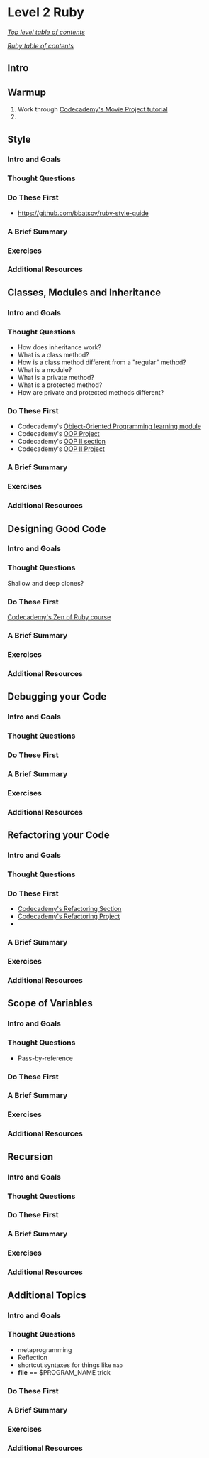 # Level 2 Ruby

*[Top level table of contents](/README.md)*

*[Ruby table of contents](/ruby/ruby.md#table-of-contents)*

## Intro

## Warmup
1. Work through [Codecademy's Movie Project tutorial](http://www.codecademy.com/courses/ruby-beginner-en-0i8v1/0/1)
2. 
## Style
### Intro and Goals
### Thought Questions
### Do These First
* https://github.com/bbatsov/ruby-style-guide

### A Brief Summary
### Exercises
### Additional Resources

## Classes, Modules and Inheritance
### Intro and Goals
### Thought Questions
* How does inheritance work?
* What is a class method?
* How is a class method different from a "regular" method?
* What is a module?
* What is a private method?
* What is a protected method?
* How are private and protected methods different?

### Do These First
* Codecademy's [Object-Oriented Programming learning module](http://www.codecademy.com/courses/ruby-beginner-en-MFiQ6)
* Codecademy's [OOP Project](http://www.codecademy.com/courses/ruby-beginner-en-X5wcR/0/1)
* Codecademy's [OOP II section](http://www.codecademy.com/courses/ruby-beginner-en-zfe3o)
* Codecademy's [OOP II Project](http://www.codecademy.com/courses/ruby-beginner-en-32cN3/0/1)

### A Brief Summary
### Exercises
### Additional Resources

## Designing Good Code
### Intro and Goals
### Thought Questions
Shallow and deep clones?
### Do These First
[Codecademy's Zen of Ruby course](http://www.codecademy.com/courses/ruby-beginner-en-1o8Mb)
### A Brief Summary
### Exercises
### Additional Resources

## Debugging your Code
### Intro and Goals
### Thought Questions
### Do These First
### A Brief Summary
### Exercises
### Additional Resources

## Refactoring your Code
### Intro and Goals
### Thought Questions
### Do These First
* [Codecademy's Refactoring Section](http://www.codecademy.com/courses/ruby-beginner-en-1o8Mb)
* [Codecademy's Refactoring Project](http://www.codecademy.com/courses/ruby-beginner-en-Zjd2y/0/1)
* 

### A Brief Summary
### Exercises
### Additional Resources

## Scope of Variables
### Intro and Goals
### Thought Questions
* Pass-by-reference

### Do These First
### A Brief Summary
### Exercises
### Additional Resources

## Recursion
### Intro and Goals
### Thought Questions
### Do These First
### A Brief Summary
### Exercises
### Additional Resources

## Additional Topics
### Intro and Goals
### Thought Questions
* metaprogramming
* Reflection
* shortcut syntaxes for things like `map`
* __file__ == $PROGRAM_NAME trick

### Do These First
### A Brief Summary
### Exercises
### Additional Resources




